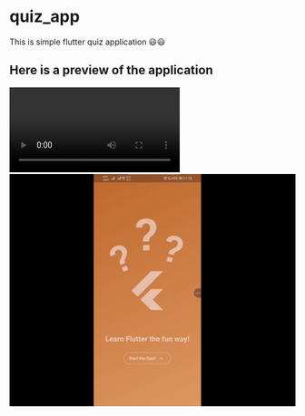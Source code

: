 # quiz_app

This is simple flutter quiz application 😃😃

## Here is a preview of the application

![How to use the quiz application](quiz-application.mp4)
![Preview picture of the application](preview-pic.jpg)
